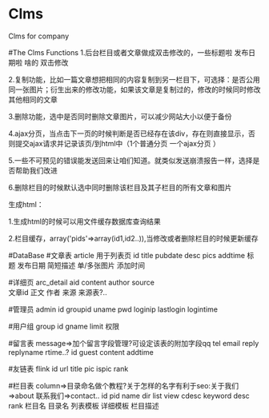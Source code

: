 Clms
=======

Clms for company

#The Clms Functions
  1.后台栏目或者文章做成双击修改的，一些标题啦 发布日期啦 啥的 双击修改
  
  2.复制功能，比如一篇文章想把相同的内容复制到另一栏目下，可选择：是否公用同一张图片；衍生出来的修改功能，如果该文章是复制过的，修改的时候同时修改其他相同的文章
  
  3.删除功能，选中是否同时删除文章图片，可以减少网站大小以便于备份
  
  4.ajax分页，当点击下一页的时候判断是否已经存在该div，存在则直接显示，否则提交ajax请求并记录该页/到html中（1个普通分页 一个ajax分页
  ）
  
  5.一些不可预见的错误能发送回来让咱们知道。就类似发送崩溃报告一样，选择是否帮助我们改进
  
  6.删除栏目的时候默认选中同时删除该栏目及其子栏目的所有文章和图片
  
  
  
  生成html：
  
  1.生成html的时候可以用文件缓存数据库查询结果
  
  2.栏目缓存，array('pids'=>array(id1,id2..)),当修改或者删除栏目的时候更新缓存

#DataBase
  #文章表 article 用于列表页
  id	title	pubdate		desc	   pics          addtime
    	标题	发布日期	简短描述   单/多张图片   添加时间
  
  #详细页 arc_detail
  aid	content	  author   source   
  文章id  正文	  作者     来源 来源表?..  
    
  #管理员 admin
  id  groupid  uname  pwd   loginip  lastlogin  logintime
  
  #用户组 group
  id    gname  limit
               权限      
  
  #留言表 message=>加个留言字段管理?可设定该表的附加字段qq tel email reply replyname rtime..?
  id   guest  content  addtime
   
  #友链表 flink
  id   url  title  pic  ispic  rank
  
  #栏目表 column=>目录命名做个教程?关于怎样的名字有利于seo:关于我们=>about 联系我们=>contact..
  id  pid  name     dir     list       view      cdesc      keyword  desc  rank 
           栏目名   目录名  列表模板   详细模板  栏目描述
